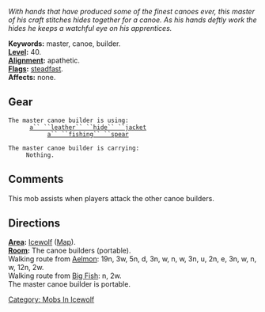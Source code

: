 *With hands that have produced some of the finest canoes ever, this
master of his craft stitches hides together for a canoe. As his hands
deftly work the hides he keeps a watchful eye on his apprentices.*

**Keywords:** master, canoe, builder.  
**[Level](Level.md "wikilink"):** 40.  
**[Alignment](Alignment.md "wikilink"):** apathetic.  
**[Flags](:Category:_Mob_Types.md "wikilink"):**
[steadfast](Sentinel_Mobs.md "wikilink").  
**Affects:** none.  

## Gear

`The master canoe builder is using:`  
<worn on body>`      `[`a`` ``leather`` ``hide`` ``jacket`](Leather_Hide_Jacket.md "wikilink")  
<wielded>`           `[`a`` ``fishing`` ``spear`](Fishing_Spear.md "wikilink")

`The master canoe builder is carrying:`  
`     Nothing.`

## Comments

This mob assists when players attack the other canoe builders.

## Directions

**[Area](:Category:_Areas.md "wikilink"):**
[Icewolf](:Category:_Icewolf.md "wikilink")
([Map](Icewolf_Map.md "wikilink")).  
**[Room](:Category:_Rooms.md "wikilink"):** The canoe builders
(portable).  
Walking route from [Aelmon](Aelmon.md "wikilink"): 19n, 3w, 5n, d, 3n,
w, n, w, 3n, u, 2n, e, 3n, w, n, w, 12n, 2w.  
Walking route from [Big Fish](Big_Fish_In_Cold_Water.md "wikilink"): n,
2w.  
The master canoe builder is portable.  

[Category: Mobs In Icewolf](Category:_Mobs_In_Icewolf "wikilink")
